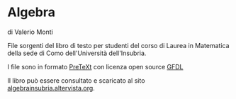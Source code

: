 <h1>Algebra</h1>
 
di Valerio Monti

File sorgenti del libro di testo per studenti del corso di Laurea in Matematica della sede di Como dell'Università dell'Insubria.

I file sono in formato [PreTeXt](http://mathbook.pugetsound.edu) con licenza open source [GFDL](https://www.gnu.org/copyleft/fdl.html)

Il libro può essere consultato e scaricato al sito [algebrainsubria.altervista.org](https://algebrainsubria.altervista.org).
